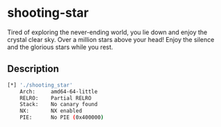 # shooting-star

Tired of exploring the never-ending world, you lie down and enjoy the crystal
clear sky. Over a million stars above your head! Enjoy the silence and the
glorious stars while you rest.

## Description

```bash
[*] './shooting_star'
    Arch:     amd64-64-little
    RELRO:    Partial RELRO
    Stack:    No canary found
    NX:       NX enabled
    PIE:      No PIE (0x400000)
```

